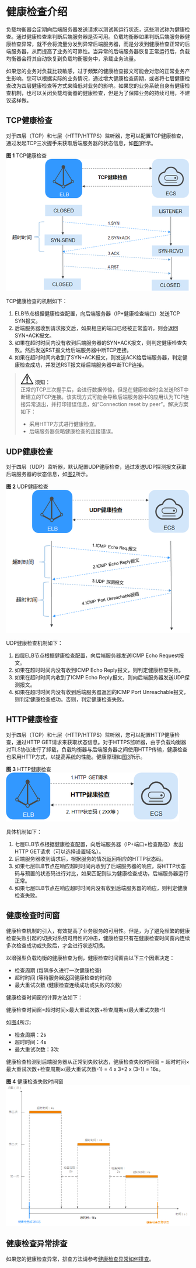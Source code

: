 # 健康检查介绍<a name="elb_ug_hc_0001"></a>

负载均衡器会定期向后端服务器发送请求以测试其运行状态，这些测试称为健康检查。通过健康检查来判断后端服务器是否可用。负载均衡器如果判断后端服务器健康检查异常，就不会将流量分发到异常后端服务器，而是分发到健康检查正常的后端服务器，从而提高了业务的可靠性。当异常的后端服务器恢复正常运行后，负载均衡器会将其自动恢复到负载均衡服务中，承载业务流量。

如果您的业务对负载比较敏感，过于频繁的健康检查报文可能会对您的正常业务产生影响。您可以根据实际的业务情况，通过增大健康检查周期，或者将七层健康检查改为四层健康检查等方式来降低对业务的影响。如果您的业务系统自身有健康检查机制，也可以关闭负载均衡器的健康检查，但是为了保障业务的持续可用，不建议这样做。

## TCP健康检查<a name="section446512341505"></a>

对于四层（TCP）和七层（HTTP/HTTPS）监听器，您可以配置TCP健康检查，通过发起TCP三次握手来获取后端服务器的状态信息，如[图1](#fig3642114224015)所示。

**图 1**  TCP健康检查<a name="fig3642114224015"></a>  
![](figures/TCP健康检查.png "TCP健康检查")

TCP健康检查的机制如下：

1.  ELB节点根据健康检查配置，向后端服务器（IP+健康检查端口）发送TCP SYN报文。
2.  后端服务器收到请求报文后，如果相应的端口已经被正常监听，则会返回SYN+ACK报文。
3.  如果在超时时间内没有收到后端服务器的SYN+ACK报文，则判定健康检查失败。然后发送RST报文给后端服务器中断TCP连接。
4.  如果在超时时间内收到了SYN+ACK报文，则发送ACK给后端服务器，判定健康检查成功，并发送RST报文给后端服务器中断TCP连接。

>![](public_sys-resources/icon-notice.gif) **须知：**   
>正常的TCP三次握手后，会进行数据传输，但是在健康检查时会发送RST中断建立的TCP连接。该实现方式可能会导致后端服务器中的应用认为TCP连接异常退出，并打印错误信息，如“Connection reset by peer”。解决方案如下：  
>-   采用HTTP方式进行健康检查。  
>-   后端服务器忽略健康检查的连接错误。  

## UDP健康检查<a name="section10955155531412"></a>

对于四层（UDP）监听器，默认配置UDP健康检查，通过发送UDP探测报文获取后端服务器的状态信息，如[图2](#fig10983238164318)所示。

**图 2**  UDP健康检查<a name="fig10983238164318"></a>  
![](figures/UDP健康检查.png "UDP健康检查")

UDP健康检查机制如下：

1.  四层ELB节点根据健康检查配置，向后端服务器发送ICMP Echo Request报文。
2.  如果在超时时间内没有收到ICMP Echo Reply报文，则判定健康检查失败。
3.  如果在超时时间内收到了ICMP Echo Reply报文，则向后端服务器发送UDP探测报文。
4.  如果在超时时间内没有收到后端服务器返回的ICMP Port Unreachable报文，则判定健康检查成功。否则，判定健康检查失败。

## HTTP健康检查<a name="section759675115508"></a>

对于四层（TCP）和七层（HTTP/HTTPS）监听器，您可以配置HTTP健康检查，通过HTTP GET请求来获取状态信息。对于HTTPS监听器，由于负载均衡器对TLS协议进行了卸载，负载均衡器与后端服务器之间使用HTTP传输，健康检查也采用HTTP方式，以提高系统的性能。健康原理如[图3](#fig18544191717440)所示。

**图 3**  HTTP健康检查<a name="fig18544191717440"></a>  
![](figures/HTTP健康检查.png "HTTP健康检查")

具体机制如下：

1.  七层ELB节点根据健康检查配置，向后端服务器（IP+端口+检查路径）发出HTTP GET请求（可以选择设置域名）。
2.  后端服务器收到请求后，根据服务的情况返回相应的HTTP状态码。
3.  如果七层ELB节点在响应超时时间内收到了后端服务器的响应，将HTTP状态码与预置的状态码进行对比，如果匹配则认为健康检查成功，后端服务器运行正常。
4.  如果七层ELB节点在响应超时时间内没有收到后端服务器的响应，则判定健康检查失败。

## 健康检查时间窗<a name="section2938252426"></a>

健康检查机制的引入，有效提高了业务服务的可用性。但是，为了避免频繁的健康检查失败引起的切换对系统可用性的冲击，健康检查只有在健康检查时间窗内连续多次检查成功或失败后，才会进行状态切换。

以增强型负载均衡的健康检查为例，健康检查时间窗由以下三个因素决定：

-   检查周期 \(每隔多久进行一次健康检查\)
-   超时时间 \(等待服务器返回健康检查的时间\)
-   最大重试次数 \(健康检查连续成功或失败的次数\)

健康检查时间窗的计算方法如下：

健康检查时间窗=超时时间×最大重试次数+检查周期×\(最大重试次数-1\)

如[图4](#fig7858105712204)所示:

-   检查周期：2s
-   超时时间：4s
-   最大重试次数：3次

健康检查检测到后端服务器从正常到失败状态，健康检查失败时间窗 = 超时时间×最大重试次数+检查周期×\(最大重试次数-1\)  = 4 x 3+2 x \(3-1\) = 16s。

**图 4**  健康检查失败时间窗<a name="fig7858105712204"></a>  
![](figures/健康检查失败时间窗.png "健康检查失败时间窗")

## 健康检查异常排查<a name="section3193637194320"></a>

如果您的健康检查异常，排查方法请参考[健康检查异常如何排查](https://support.huaweicloud.com/elb_faq/zh-cn_topic_0018127975.html)。

